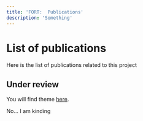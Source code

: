 ```yaml
---
title: 'FORT:  Publications'
description: 'Something'
---
```



# List of publications

Here is the list of publications related to this project

## Under review

You will find theme [here](https://google.com).

No... I am kinding
